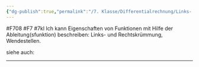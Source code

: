 ```yaml
---
{"dg-publish":true,"permalink":"/7. Klasse/Differentialrechnung/Links- und Rechtskrümmung, Wendestellen/"}
---
```


#F708 #F7 #7kl
Ich kann Eigenschaften von Funktionen mit Hilfe der Ableitung(sfunktion) beschreiben: Links- und Rechtskrümmung, Wendestellen.

siehe auch:
___
